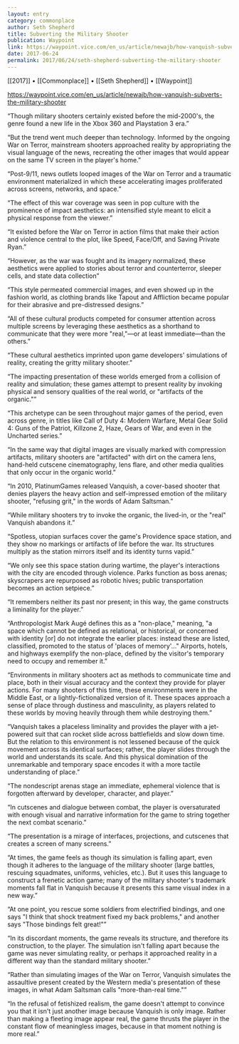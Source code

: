```yaml
---
layout: entry
category: commonplace
author: Seth Shepherd
title: Subverting the Military Shooter
publication: Waypoint
link: https://waypoint.vice.com/en_us/article/newajb/how-vanquish-subverts-the-military-shooter
date: 2017-06-24
permalink: 2017/06/24/seth-shepherd-subverting-the-military-shooter
---
```


[[2017]] • [[Commonplace]] • [[Seth Shepherd]] • [[Waypoint]] 

https://waypoint.vice.com/en_us/article/newajb/how-vanquish-subverts-the-military-shooter

“Though military shooters certainly existed before the mid-2000's, the genre found a new life in the Xbox 360 and Playstation 3 era.”

“But the trend went much deeper than technology. Informed by the ongoing War on Terror, mainstream shooters approached reality by appropriating the visual language of the news, recreating the other images that would appear on the same TV screen in the player's home.”

“Post-9/11, news outlets looped images of the War on Terror and a traumatic environment materialized in which these accelerating images proliferated across screens, networks, and space.”

“The effect of this war coverage was seen in pop culture with the prominence of impact aesthetics: an intensified style meant to elicit a physical response from the viewer.”

“It existed before the War on Terror in action films that make their action and violence central to the plot, like Speed, Face/Off, and Saving Private Ryan.”

“However, as the war was fought and its imagery normalized, these aesthetics were applied to stories about terror and counterterror, sleeper cells, and state data collection”

“This style permeated commercial images, and even showed up in the fashion world, as clothing brands like Tapout and Affliction became popular for their abrasive and pre-distressed designs.”

“All of these cultural products competed for consumer attention across multiple screens by leveraging these aesthetics as a shorthand to communicate that they were more "real,"—or at least immediate—than the others.”

“These cultural aesthetics imprinted upon game developers' simulations of reality, creating the gritty military shooter.”

“The impacting presentation of these worlds emerged from a collision of reality and simulation; these games attempt to present reality by invoking physical and sensory qualities of the real world, or "artifacts of the organic."”

“This archetype can be seen throughout major games of the period, even across genre, in titles like Call of Duty 4: Modern Warfare, Metal Gear Solid 4: Guns of the Patriot, Killzone 2, Haze, Gears of War, and even in the Uncharted series.”

“In the same way that digital images are visually marked with compression artifacts, military shooters are "artifacted" with dirt on the camera lens, hand-held cutscene cinematography, lens flare, and other media qualities that only occur in the organic world.”

“In 2010, PlatinumGames released Vanquish, a cover-based shooter that denies players the heavy action and self-impressed emotion of the military shooter, "refusing grit," in the words of Adam Saltsman.”

“While military shooters try to invoke the organic, the lived-in, or the "real" Vanquish abandons it.”

“Spotless, utopian surfaces cover the game's Providence space station, and they show no markings or artifacts of life before the war. Its structures multiply as the station mirrors itself and its identity turns vapid.”

“We only see this space station during wartime, the player's interactions with the city are encoded through violence. Parks function as boss arenas; skyscrapers are repurposed as robotic hives; public transportation becomes an action setpiece.”

“It remembers neither its past nor present; in this way, the game constructs a liminality for the player.”

“Anthropologist Mark Augé defines this as a "non-place," meaning, "a space which cannot be defined as relational, or historical, or concerned with identity [or] do not integrate the earlier places: instead these are listed, classified, promoted to the status of 'places of memory'..." Airports, hotels, and highways exemplify the non-place, defined by the visitor's temporary need to occupy and remember it.”

“Environments in military shooters act as methods to communicate time and place, both in their visual accuracy and the context they provide for player actions. For many shooters of this time, these environments were in the Middle East, or a lightly-fictionalized version of it. These spaces approach a sense of place through dustiness and masculinity, as players related to these worlds by moving heavily through them while destroying them.”

“Vanquish takes a placeless liminality and provides the player with a jet-powered suit that can rocket slide across battlefields and slow down time. But the relation to this environment is not lessened because of the quick movement across its identical surfaces; rather, the player slides through the world and understands its scale. And this physical domination of the unremarkable and temporary space encodes it with a more tactile understanding of place.”

“The nondescript arenas stage an immediate, ephemeral violence that is forgotten afterward by developer, character, and player.”

“In cutscenes and dialogue between combat, the player is oversaturated with enough visual and narrative information for the game to string together the next combat scenario.”

“The presentation is a mirage of interfaces, projections, and cutscenes that creates a screen of many screens.”

“At times, the game feels as though its simulation is falling apart, even though it adheres to the language of the military shooter (large battles, rescuing squadmates, uniforms, vehicles, etc.). But it uses this language to construct a frenetic action game; many of the military shooter's trademark moments fall flat in Vanquish because it presents this same visual index in a new way.”

“At one point, you rescue some soldiers from electrified bindings, and one says "I think that shock treatment fixed my back problems," and another says "Those bindings felt great!"”

“In its discordant moments, the game reveals its structure, and therefore its construction, to the player. The simulation isn't falling apart because the game was never simulating reality, or perhaps it approached reality in a different way than the standard military shooter.”

“Rather than simulating images of the War on Terror, Vanquish simulates the assaultive present created by the Western media's presentation of these images, in what Adam Saltsman calls "more-than-real time."”

“In the refusal of fetishized realism, the game doesn't attempt to convince you that it isn't just another image because Vanquish is only image. Rather than making a fleeting image appear real, the game thrusts the player in the constant flow of meaningless images, because in that moment nothing is more real.”
